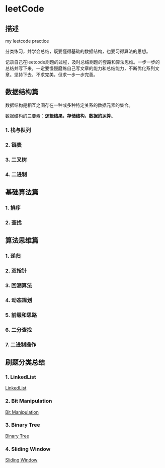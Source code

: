 # leetCode

## 描述

my leetcode practice

分类练习，并学会总结，既要懂得基础的数据结构，也要习得算法的思想。

记录自己在leetcode刷题的过程，及时总结刷题的套路和算法思维。一步一步的总结并写下来，一定要慢慢磨练自己写文章的能力和总结能力，不断优化系列文章。坚持下去，不求完美，但求一步一步完善。

## **数据结构篇**

数据结构是相互之间存在一种或多种特定关系的数据元素的集合。

数据结构的三要素：**逻辑结果，存储结构，数据的运算**。

### 1. 栈与队列

### 2. 链表

### 3. 二叉树

### 4. 二进制

## **基础算法篇**

### 1. 排序

### 2. 查找

## **算法思维篇**

### 1. 递归

### 2. 双指针

### 3. 回溯算法

### 4. 动态规划

### 5. 前缀和思路

### 6. 二分查找

### 7. 二进制操作

## 刷题分类总结

### 1. LinkedList

[LinkedList](./linkedList/README.md)

### 2. Bit Manipulation

[Bit Manipulation](./bitManipulation/README.md)

### 3. Binary Tree

[Binary Tree](./tree/README.md)

### 4. Sliding Window

[Sliding Window](./slidingWindow/README.md)
